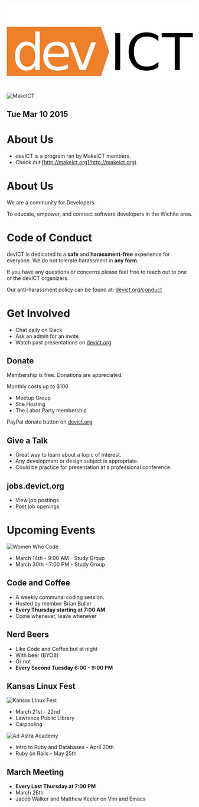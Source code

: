 ![devICT](https://raw.githubusercontent.com/devict/Graphics/master/devict-logo.png)

![MakeICT](http://makeict.org/wp-content/uploads/2013/03/MakeICT-Logo-web.png)
## Tue Mar 10 2015



# About Us
* devICT is a program ran by MakeICT members.
* Check out [http://makeict.org](http://makeict.org)


# About Us
We are a community for Developers.

To educate, empower, and connect software developers in the Wichita area.


# Code of Conduct
devICT is dedicated to a **safe** and **harassment-free** experience for
everyone. We do not tolerate harassment in **any form**.

If you have any questions or concerns please feel free to reach out to one
of the devICT organizers.

Our anti-harassment policy can be found at:
[devict.org/conduct](https://devict.org/conduct)



# Get Involved
* Chat daily on Slack
 * Ask an admin for an invite
* Watch past presentations on [devict.org](http://devict.org)


## Donate
Membership is free. Donations are appreciated.

Monthly costs up to $100

* Meetup Group
* Site Hosting
* The Labor Party membership

PayPal donate button on [devict.org](http://devict.org)


## Give a Talk
* Great way to learn about a topic of interest.
* Any development or design subject is appropriate.
* Could be practice for presentation at a professional conference.


## jobs.devict.org
* View job postings
* Post job openings



# Upcoming Events


<img src="http://photos4.meetupstatic.com/photos/event/3/0/4/0/highres_330252352.jpeg" width="680" height="227" alt="Women Who Code"/>

* March 14th - 9:00 AM - Study Group
* March 30th - 7:00 PM - Study Group


## Code and Coffee
* A weekly communal coding session.
* Hosted by member Brian Buller
* **Every Thursday starting at 7:00 AM**
* Come whenever, leave whenever


## Nerd Beers
* Like Code and Coffee but at night
* With beer (BYOB)
* Or not
* **Every Second Tuesday 6:00 - 9:00 PM**


## Kansas Linux Fest
<img src="http://www.kansaslinuxfest.us/images/klf15logo_twitter_white.png" alt="Kansas Linux Fest" />

* March 21st - 22nd
* Lawrence Public Library
* Carpooling


<img src="http://www.adastraacademy.com/assets/AAA_Logo-a9b0cad2ff207d7941fcb534973d6f0d.png" alt="Ad Astra Academy" />

* Intro to Ruby and Databases - April 20th
* Ruby on Rails - May 25th


## March Meeting
* **Every Last Thursday at 7:00 PM**
 * March 26th
* Jacob Walker and Matthew Keeler on Vim and Emacs
